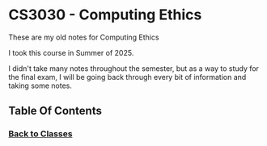 # CS3030 - Computing Ethics
These are my old notes for Computing Ethics

I took this course in Summer of 2025.

I didn't take many notes throughout the semester, but as a way to study for the final exam, I will be going back through every bit of information and taking some notes.

## Table Of Contents


### [Back to Classes](%WEBPATH%/classes/)
